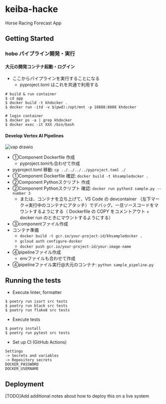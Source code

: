# keiba-hacke

Horse Racing Forecast App

## Getting Started
### hobo パイプライン開発・実行
#### 大元の開発コンテナ起動・ログイン
* ここからパイプラインを実行することになる
    * pyproject.toml はこれを共通で利用する

```
# build & run container
$ cd app
$ docker build -t khdocker .
$ docker run -itd -v $(pwd):/opt/mnt -p 18888:8888 khdocker

# login container
$ docker ps -a | grep khdocker
$ docker exec -it XXX /bin/bash
```

#### Develop Vertex AI Pipelines

![vap drawio](https://github.com/nokoxxx1212/keiba-hacke/assets/13251279/ffd5bf76-b12a-4022-9fd2-45c8168e3899)

* ①Component Dockerfile 作成
    * pyproject.tomlも合わせて作成
* pyproject.toml 移動: `cp ../../../../pyproject.toml ./`
* ①Component Dockerfile 確認: `docker build -t khsampledocker .`
* ②Component Pythonスクリプト 作成
* ②Component Pythonスクリプト 確認: `docker run python3 sample.py --number 3`
    * または、コンテナを立ち上げて、VS Code の devcontainer （左下マーク→実行中のコンテナにアタッチ）でデバッグ。一旦ソースコードをマウントするようにする（ Dockerfile の COPY をコメントアウト + docker run のときにマウントするようにする）
* ③componentファイル作成
* コンテナ準備
    * `docker build -t gcr.io/your-project-id/khsampledocker .`
    * `gcloud auth configure-docker`
    * `docker push gcr.io/your-project-id/your-image-name`
* ④pipelineファイル作成
    * envファイルも合わせて作成
* ④pipelineファイル実行@大元のコンテナ: `python sample_pipeline.py`

## Running the tests

* Execute linter, formatter

```
$ poetry run isort src tests
$ poetry run black src tests
$ poetry run flake8 src tests
```

* Execute tests

```
$ poetry install
$ poetry run pytest src tests
```

* Set up CI (GitHub Actions)

```
Settings
-> Secrets and variables
-> Repository secrets
DOCKER_PASSWORD
DOCKER_USERNAME
```

## Deployment

[TODO]Add additional notes about how to deploy this on a live system


